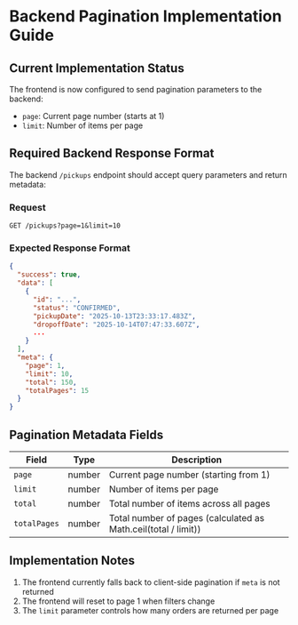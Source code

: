 # Backend Pagination Implementation Guide

## Current Implementation Status

The frontend is now configured to send pagination parameters to the backend:

- `page`: Current page number (starts at 1)
- `limit`: Number of items per page

## Required Backend Response Format

The backend `/pickups` endpoint should accept query parameters and return metadata:

### Request

```
GET /pickups?page=1&limit=10
```

### Expected Response Format

```json
{
  "success": true,
  "data": [
    {
      "id": "...",
      "status": "CONFIRMED",
      "pickupDate": "2025-10-13T23:33:17.483Z",
      "dropoffDate": "2025-10-14T07:47:33.607Z",
      ...
    }
  ],
  "meta": {
    "page": 1,
    "limit": 10,
    "total": 150,
    "totalPages": 15
  }
}
```

## Pagination Metadata Fields

| Field        | Type   | Description                                                    |
| ------------ | ------ | -------------------------------------------------------------- |
| `page`       | number | Current page number (starting from 1)                          |
| `limit`      | number | Number of items per page                                       |
| `total`      | number | Total number of items across all pages                         |
| `totalPages` | number | Total number of pages (calculated as Math.ceil(total / limit)) |

## Implementation Notes

1. The frontend currently falls back to client-side pagination if `meta` is not returned
2. The frontend will reset to page 1 when filters change
3. The `limit` parameter controls how many orders are returned per page
